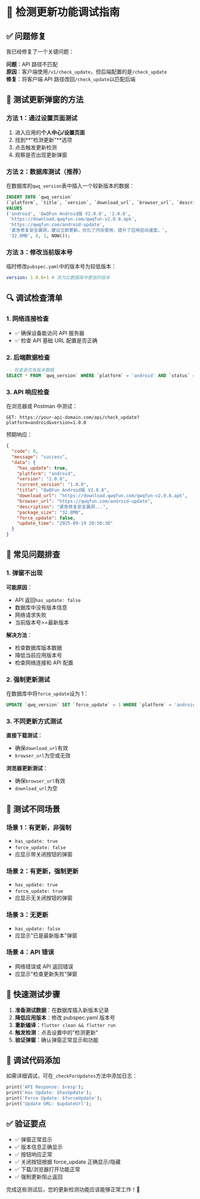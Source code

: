 # 🔧 检测更新功能调试指南

## ✅ 问题修复

我已经修复了一个关键问题：

**问题**：API 路径不匹配  
**原因**：客户端使用`/v1/check_update`，但后端配置的是`/check_update`  
**修复**：将客户端 API 路径改回`/check_update`以匹配后端

## 🧪 测试更新弹窗的方法

### 方法 1：通过设置页面测试

1. 进入应用的**个人中心/设置页面**
2. 找到**"检测更新"**选项
3. 点击触发更新检测
4. 观察是否出现更新弹窗

### 方法 2：数据库测试（推荐）

在数据库的`qwq_version`表中插入一个较新版本的数据：

```sql
INSERT INTO `qwq_version`
(`platform`, `title`, `version`, `download_url`, `browser_url`, `description`, `package_size`, `force_update`, `status`, `create_time`)
VALUES
('android', 'QwQFun Android版 V2.0.8', '2.0.8',
 'https://download.qwqfun.com/qwqfun-v2.0.8.apk',
 'https://qwqfun.com/android-update',
 '紧急修复安全漏洞，建议立即更新。优化了内存使用，提升了应用启动速度。',
 '32.8MB', 0, 1, NOW());
```

### 方法 3：修改当前版本号

临时修改`pubspec.yaml`中的版本号为较低版本：

```yaml
version: 1.0.0+1 # 改为比数据库中更低的版本
```

## 🔍 调试检查清单

### 1. 网络连接检查

- ✅ 确保设备能访问 API 服务器
- ✅ 检查 API 基础 URL 配置是否正确

### 2. 后端数据检查

```sql
-- 检查是否有版本数据
SELECT * FROM `qwq_version` WHERE `platform` = 'android' AND `status` = 1 ORDER BY `create_time` DESC LIMIT 1;
```

### 3. API 响应检查

在浏览器或 Postman 中测试：

```
GET: https://your-api-domain.com/api/check_update?platform=android&version=1.0.0
```

预期响应：

```json
{
  "code": 0,
  "message": "success",
  "data": {
    "has_update": true,
    "platform": "android",
    "version": "2.0.8",
    "current_version": "1.0.0",
    "title": "QwQFun Android版 V2.0.8",
    "download_url": "https://download.qwqfun.com/qwqfun-v2.0.8.apk",
    "browser_url": "https://qwqfun.com/android-update",
    "description": "紧急修复安全漏洞...",
    "package_size": "32.8MB",
    "force_update": false,
    "update_time": "2025-09-19 20:50:38"
  }
}
```

## 🐛 常见问题排查

### 1. 弹窗不出现

**可能原因**：

- API 返回`has_update: false`
- 数据库中没有版本信息
- 网络请求失败
- 当前版本号>=最新版本

**解决方法**：

- 检查数据库版本数据
- 降低当前应用版本号
- 检查网络连接和 API 配置

### 2. 强制更新测试

在数据库中将`force_update`设为 1：

```sql
UPDATE `qwq_version` SET `force_update` = 1 WHERE `platform` = 'android';
```

### 3. 不同更新方式测试

**直接下载测试**：

- 确保`download_url`有效
- `browser_url`为空或无效

**浏览器更新测试**：

- 确保`browser_url`有效
- `download_url`为空

## 📱 测试不同场景

### 场景 1：有更新，非强制

- `has_update: true`
- `force_update: false`
- 应显示带关闭按钮的弹窗

### 场景 2：有更新，强制更新

- `has_update: true`
- `force_update: true`
- 应显示无关闭按钮的弹窗

### 场景 3：无更新

- `has_update: false`
- 应显示"已是最新版本"弹窗

### 场景 4：API 错误

- 网络错误或 API 返回错误
- 应显示"检查更新失败"弹窗

## 🎯 快速测试步骤

1. **准备测试数据**：在数据库插入新版本记录
2. **降低应用版本**：修改 pubspec.yaml 版本号
3. **重新编译**：`flutter clean && flutter run`
4. **触发检测**：点击设置中的"检测更新"
5. **验证弹窗**：确认弹窗正常显示和功能

## 🔧 调试代码添加

如需详细调试，可在`_checkForUpdates`方法中添加日志：

```dart
print('API Response: $resp');
print('Has Update: $hasUpdate');
print('Force Update: $forceUpdate');
print('Update URL: $updateUrl');
```

## ✅ 验证要点

- ✅ 弹窗正常显示
- ✅ 版本信息正确显示
- ✅ 按钮响应正常
- ✅ 关闭按钮根据 force_update 正确显示/隐藏
- ✅ 下载/浏览器打开功能正常
- ✅ 强制更新阻止返回

完成这些测试后，您的更新检测功能应该能够正常工作！🎉






